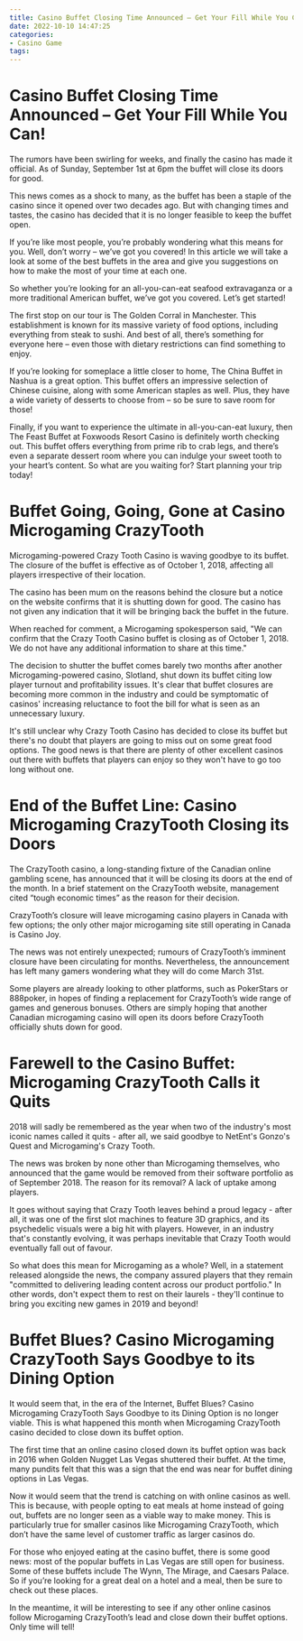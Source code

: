 ```yaml
---
title: Casino Buffet Closing Time Announced – Get Your Fill While You Can!
date: 2022-10-10 14:47:25
categories:
- Casino Game
tags:
---
```



#  Casino Buffet Closing Time Announced – Get Your Fill While You Can!

The rumors have been swirling for weeks, and finally the casino has made it official. As of Sunday, September 1st at 6pm the buffet will close its doors for good.

This news comes as a shock to many, as the buffet has been a staple of the casino since it opened over two decades ago. But with changing times and tastes, the casino has decided that it is no longer feasible to keep the buffet open.

If you’re like most people, you’re probably wondering what this means for you. Well, don’t worry – we’ve got you covered! In this article we will take a look at some of the best buffets in the area and give you suggestions on how to make the most of your time at each one.

So whether you’re looking for an all-you-can-eat seafood extravaganza or a more traditional American buffet, we’ve got you covered. Let’s get started!

The first stop on our tour is The Golden Corral in Manchester. This establishment is known for its massive variety of food options, including everything from steak to sushi. And best of all, there’s something for everyone here – even those with dietary restrictions can find something to enjoy.

If you’re looking for someplace a little closer to home, The China Buffet in Nashua is a great option. This buffet offers an impressive selection of Chinese cuisine, along with some American staples as well. Plus, they have a wide variety of desserts to choose from – so be sure to save room for those!

Finally, if you want to experience the ultimate in all-you-can-eat luxury, then The Feast Buffet at Foxwoods Resort Casino is definitely worth checking out. This buffet offers everything from prime rib to crab legs, and there’s even a separate dessert room where you can indulge your sweet tooth to your heart’s content. So what are you waiting for? Start planning your trip today!

#  Buffet Going, Going, Gone at Casino Microgaming CrazyTooth

Microgaming-powered Crazy Tooth Casino is waving goodbye to its buffet. The closure of the buffet is effective as of October 1, 2018, affecting all players irrespective of their location.

The casino has been mum on the reasons behind the closure but a notice on the website confirms that it is shutting down for good. The casino has not given any indication that it will be bringing back the buffet in the future.

When reached for comment, a Microgaming spokesperson said, "We can confirm that the Crazy Tooth Casino buffet is closing as of October 1, 2018. We do not have any additional information to share at this time."

The decision to shutter the buffet comes barely two months after another Microgaming-powered casino, Slotland, shut down its buffet citing low player turnout and profitability issues. It's clear that buffet closures are becoming more common in the industry and could be symptomatic of casinos' increasing reluctance to foot the bill for what is seen as an unnecessary luxury.

It's still unclear why Crazy Tooth Casino has decided to close its buffet but there's no doubt that players are going to miss out on some great food options. The good news is that there are plenty of other excellent casinos out there with buffets that players can enjoy so they won't have to go too long without one.

#  End of the Buffet Line: Casino Microgaming CrazyTooth Closing its Doors

The CrazyTooth casino, a long-standing fixture of the Canadian online gambling scene, has announced that it will be closing its doors at the end of the month. In a brief statement on the CrazyTooth website, management cited “tough economic times” as the reason for their decision.

CrazyTooth’s closure will leave microgaming casino players in Canada with few options; the only other major microgaming site still operating in Canada is Casino Joy.

The news was not entirely unexpected; rumours of CrazyTooth’s imminent closure have been circulating for months. Nevertheless, the announcement has left many gamers wondering what they will do come March 31st.

Some players are already looking to other platforms, such as PokerStars or 888poker, in hopes of finding a replacement for CrazyTooth’s wide range of games and generous bonuses. Others are simply hoping that another Canadian microgaming casino will open its doors before CrazyTooth officially shuts down for good.

#  Farewell to the Casino Buffet: Microgaming CrazyTooth Calls it Quits

2018 will sadly be remembered as the year when two of the industry's most iconic names called it quits - after all, we said goodbye to NetEnt's Gonzo's Quest and Microgaming's Crazy Tooth.

The news was broken by none other than Microgaming themselves, who announced that the game would be removed from their software portfolio as of September 2018. The reason for its removal? A lack of uptake among players.

It goes without saying that Crazy Tooth leaves behind a proud legacy - after all, it was one of the first slot machines to feature 3D graphics, and its psychedelic visuals were a big hit with players. However, in an industry that's constantly evolving, it was perhaps inevitable that Crazy Tooth would eventually fall out of favour.

So what does this mean for Microgaming as a whole? Well, in a statement released alongside the news, the company assured players that they remain "committed to delivering leading content across our product portfolio." In other words, don't expect them to rest on their laurels - they'll continue to bring you exciting new games in 2019 and beyond!

#  Buffet Blues? Casino Microgaming CrazyTooth Says Goodbye to its Dining Option

It would seem that, in the era of the Internet, Buffet Blues? Casino Microgaming CrazyTooth Says Goodbye to its Dining Option is no longer viable. This is what happened this month when Microgaming CrazyTooth casino decided to close down its buffet option.

The first time that an online casino closed down its buffet option was back in 2016 when Golden Nugget Las Vegas shuttered their buffet. At the time, many pundits felt that this was a sign that the end was near for buffet dining options in Las Vegas.

Now it would seem that the trend is catching on with online casinos as well. This is because, with people opting to eat meals at home instead of going out, buffets are no longer seen as a viable way to make money. This is particularly true for smaller casinos like Microgaming CrazyTooth, which don’t have the same level of customer traffic as larger casinos do.

For those who enjoyed eating at the casino buffet, there is some good news: most of the popular buffets in Las Vegas are still open for business. Some of these buffets include The Wynn, The Mirage, and Caesars Palace. So if you’re looking for a great deal on a hotel and a meal, then be sure to check out these places.

In the meantime, it will be interesting to see if any other online casinos follow Microgaming CrazyTooth’s lead and close down their buffet options. Only time will tell!